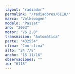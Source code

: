 ```yaml
---
layout: "radiador"
permalink: "/radiadores/6118/"
marca: "Volkswagen"
modelo: "Passat"
ano: "2003"
motor: "V6 2.8"
transmision: "Automática"
parte: "432554"
clima: "Con clima"
alto: "24 7/8"
ancho: "15 11/16"
observaciones: ""
id: "6118"
---
```


